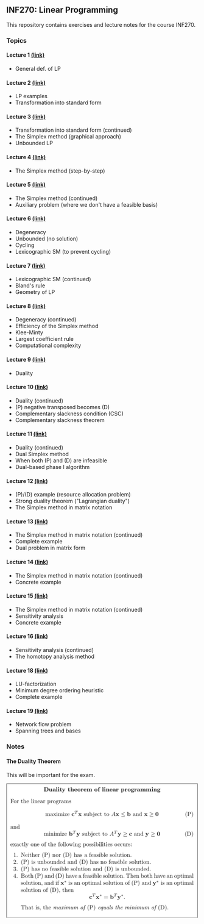 ## INF270: Linear Programming

This repository contains exercises and lecture notes for the course INF270.

### Topics

#### Lecture 1 [(link)](https://github.com/oyvinddd/inf270/blob/main/lectures/Lecture%201.pdf)
* General def. of LP

#### Lecture 2 [(link)](https://github.com/oyvinddd/inf270/blob/main/lectures/Lecture%202.pdf)
* LP examples
* Transformation into standard form

#### Lecture 3 [(link)](https://github.com/oyvinddd/inf270/blob/main/lectures/Lecture%203.pdf)
* Transformation into standard form (continued)
* The Simplex method (graphical approach)
* Unbounded LP

#### Lecture 4 [(link)](https://github.com/oyvinddd/inf270/blob/main/lectures/Lecture%204.pdf)
* The Simplex method (step-by-step)

#### Lecture 5 [(link)](https://github.com/oyvinddd/inf270/blob/main/lectures/Lecture%205.pdf)
* The Simplex method (continued)
* Auxiliary problem (where we don't have a feasible basis)

#### Lecture 6 [(link)](https://github.com/oyvinddd/inf270/blob/main/lectures/Lecture%206.pdf)
* Degeneracy
* Unbounded (no solution)
* Cycling
* Lexicographic SM (to prevent cycling)

#### Lecture 7 [(link)](https://github.com/oyvinddd/inf270/blob/main/lectures/Lecture%207.pdf)
* Lexicographic SM (continued)
* Bland's rule
* Geometry of LP

#### Lecture 8 [(link)](https://github.com/oyvinddd/inf270/blob/main/lectures/Lecture%208.pdf)
* Degeneracy (continued)
* Efficiency of the Simplex method
* Klee-Minty
* Largest coefficient rule
* Computational complexity

#### Lecture 9 [(link)](https://github.com/oyvinddd/inf270/blob/main/lectures/Lecture%209.pdf)
* Duality

#### Lecture 10 [(link)](https://github.com/oyvinddd/inf270/blob/main/lectures/Lecture%2010.pdf)
* Duality (continued)
* (P) negative transposed becomes (D)
* Complementary slackness condition (CSC)
* Complementary slackness theorem

#### Lecture 11 [(link)](https://github.com/oyvinddd/inf270/blob/main/lectures/Lecture%2011.pdf)
* Duality (continued)
* Dual Simplex method
* When both (P) and (D) are infeasible
* Dual-based phase I algorithm

#### Lecture 12 [(link)](https://github.com/oyvinddd/inf270/blob/main/lectures/Lecture%2012.pdf)
* (P)/(D) example (resource allocation problem)
* Strong duality theorem ("Lagrangian duality")
* The Simplex method in matrix notation

#### Lecture 13 [(link)](https://github.com/oyvinddd/inf270/blob/main/lectures/Lecture%2013.pdf)
* The Simplex method in matrix notation (continued)
* Complete example
* Dual problem in matrix form

#### Lecture 14 [(link)](https://github.com/oyvinddd/inf270/blob/main/lectures/Lecture%2014.pdf)
* The Simplex method in matrix notation (continued)
* Concrete example

#### Lecture 15 [(link)](https://github.com/oyvinddd/inf270/blob/main/lectures/Lecture%2015.pdf)
* The Simplex method in matrix notation (continued)
* Sensitivity analysis
* Concrete example

#### Lecture 16 [(link)](https://github.com/oyvinddd/inf270/blob/main/lectures/Lecture%2016.pdf)
* Sensitivity analysis (continued)
* The homotopy analysis method

#### Lecture 18 [(link)](https://github.com/oyvinddd/inf270/blob/main/lectures/Lecture%2018.pdf)
* LU-factorization
* Minimum degree ordering heuristic
* Complete example

#### Lecture 19 [(link)](https://github.com/oyvinddd/inf270/blob/main/lectures/Lecture%2019.pdf)
* Network flow problem
* Spanning trees and bases

### Notes

#### The Duality Theorem

This will be important for the exam.

![The Duality Theorem](https://github.com/oyvinddd/inf270/blob/main/images/duality-theorem.jpeg)
